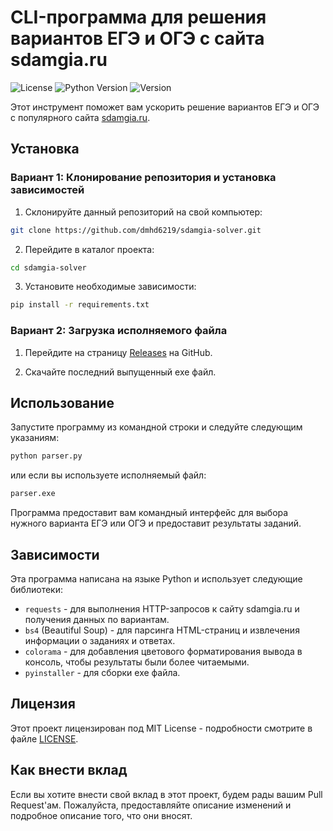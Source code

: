 # CLI-программа для решения вариантов ЕГЭ и ОГЭ с сайта sdamgia.ru

![License](https://img.shields.io/github/license/dmhd6219/sdamgia-solver)
![Python Version](https://img.shields.io/badge/python-3.6%2B-blue)
![Version](https://img.shields.io/badge/version-1.0-green)

Этот инструмент поможет вам ускорить решение вариантов ЕГЭ и ОГЭ с популярного сайта [sdamgia.ru](https://sdamgia.ru/).

## Установка

### Вариант 1: Клонирование репозитория и установка зависимостей

1. Склонируйте данный репозиторий на свой компьютер:

```bash
git clone https://github.com/dmhd6219/sdamgia-solver.git
```

2. Перейдите в каталог проекта:

```bash
cd sdamgia-solver
```

3. Установите необходимые зависимости:

```bash
pip install -r requirements.txt
```

### Вариант 2: Загрузка исполняемого файла

1. Перейдите на страницу [Releases](https://github.com/dmhd6219/sdamgia-solver/releases) на GitHub.

2. Скачайте последний выпущенный exe файл.

## Использование

Запустите программу из командной строки и следуйте следующим указаниям:

```bash
python parser.py
```

или если вы используете исполняемый файл:

```bash
parser.exe
```


Программа предоставит вам командный интерфейс для выбора нужного варианта ЕГЭ или ОГЭ и предоставит результаты заданий.

## Зависимости

Эта программа написана на языке Python и использует следующие библиотеки:

- `requests` - для выполнения HTTP-запросов к сайту sdamgia.ru и получения данных по вариантам.
- `bs4` (Beautiful Soup) - для парсинга HTML-страниц и извлечения информации о заданиях и ответах.
- `colorama` - для добавления цветового форматирования вывода в консоль, чтобы результаты были более читаемыми.
- `pyinstaller` - для сборки exe файла.

## Лицензия

Этот проект лицензирован под MIT License - подробности смотрите в файле [LICENSE](LICENSE).

## Как внести вклад

Если вы хотите внести свой вклад в этот проект, будем рады вашим Pull Request'ам. Пожалуйста, предоставляйте описание изменений и подробное описание того, что они вносят.